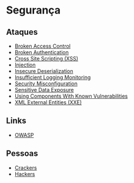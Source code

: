 # Segurança

## Ataques
- [Broken Access Control](https://owasp.org/www-project-top-ten/2017/A5_2017-Broken_Access_Control)
- [Broken Authentication](https://owasp.org/www-project-top-ten/2017/A2_2017-Broken_Authentication)
- [Cross Site Scripting (XSS)](https://owasp.org/www-project-top-ten/2017/A7_2017-Cross-Site_Scripting_(XSS))
- [Injection](https://owasp.org/www-project-top-ten/2017/A1_2017-Injection)
- [Insecure Deserialization](https://owasp.org/www-project-top-ten/2017/A8_2017-Insecure_Deserialization)
- [Insufficient Logging Monitoring](https://owasp.org/www-project-top-ten/2017/A10_2017-Insufficient_Logging%2526Monitoring)
- [Security Misconfiguration](https://owasp.org/www-project-top-ten/2017/A6_2017-Security_Misconfiguration)
- [Sensitive Data Exposure](https://owasp.org/www-project-top-ten/2017/A3_2017-Sensitive_Data_Exposure)
- [Using Components With Known Vulnerabilities](https://owasp.org/www-project-top-ten/2017/A9_2017-Using_Components_with_Known_Vulnerabilities)
- [XML External Entities (XXE)](https://owasp.org/www-project-top-ten/2017/A4_2017-XML_External_Entities_(XXE))

## Links
- [OWASP](https://owasp.org/)

## Pessoas
- [Crackers](https://pt.wikipedia.org/wiki/Cracker)
- [Hackers](https://pt.wikipedia.org/wiki/Hacker)
